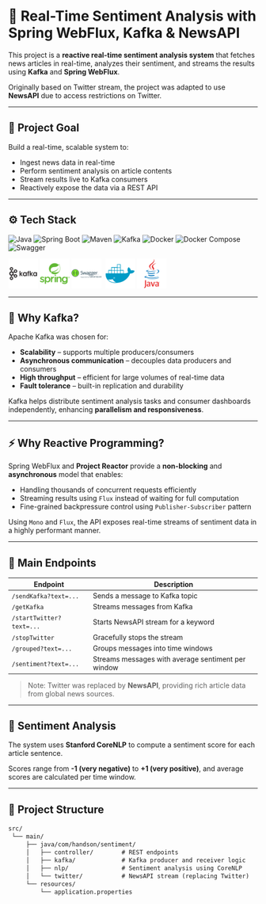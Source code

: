 # 🧠 Real-Time Sentiment Analysis with Spring WebFlux, Kafka & NewsAPI

This project is a **reactive real-time sentiment analysis system** that fetches news articles in real-time, analyzes their sentiment, and streams the results using **Kafka** and **Spring WebFlux**.

Originally based on Twitter stream, the project was adapted to use **NewsAPI** due to access restrictions on Twitter.

---

## 🎯 Project Goal

Build a real-time, scalable system to:
- Ingest news data in real-time
- Perform sentiment analysis on article contents
- Stream results live to Kafka consumers
- Reactively expose the data via a REST API

---

## ⚙️ Tech Stack

![Java](https://img.shields.io/badge/Java-17-blue)
![Spring Boot](https://img.shields.io/badge/Spring_Boot-3.5.0-brightgreen)
![Maven](https://img.shields.io/badge/Maven-3.9.9-red)
![Kafka](https://img.shields.io/badge/Kafka-Message_Queue-orange)
![Docker](https://img.shields.io/badge/Docker-Containerized-2496ed)
![Docker Compose](https://img.shields.io/badge/Docker--Compose-Orchestration-blue)
![Swagger](https://img.shields.io/badge/Swagger-Enabled-yellowgreen)

<div>
    <img src="https://github.com/devicons/devicon/blob/master/icons/apachekafka/apachekafka-original-wordmark.svg" title="apachekafka" **alt="apachekafka" width="60" height="60"/>
    <img src="https://github.com/devicons/devicon/blob/master/icons/spring/spring-original-wordmark.svg" title="spring" **alt="spring" width="60" height="60"/>
    <img src="https://github.com/devicons/devicon/blob/master/icons/swagger/swagger-original-wordmark.svg" title="swagger"  alt="swagger" width="60" height="60"/>&nbsp;
    <img src="https://github.com/devicons/devicon/blob/master/icons/docker/docker-plain.svg" title="Docker" **alt="Docker" width="60" height="60"/> 
     <img src="https://github.com/devicons/devicon/blob/master/icons/java/java-original-wordmark.svg" title="Java" **alt="Java" width="60" height="60"/>
</div>   

---

## 🚀 Why Kafka?

Apache Kafka was chosen for:
- **Scalability** – supports multiple producers/consumers
- **Asynchronous communication** – decouples data producers and consumers
- **High throughput** – efficient for large volumes of real-time data
- **Fault tolerance** – built-in replication and durability

Kafka helps distribute sentiment analysis tasks and consumer dashboards independently, enhancing **parallelism and responsiveness**.

---

## ⚡️ Why Reactive Programming?

Spring WebFlux and **Project Reactor** provide a **non-blocking** and **asynchronous** model that enables:
- Handling thousands of concurrent requests efficiently
- Streaming results using `Flux` instead of waiting for full computation
- Fine-grained backpressure control using `Publisher-Subscriber` pattern

Using `Mono` and `Flux`, the API exposes real-time streams of sentiment data in a highly performant manner.

---

## 🧪 Main Endpoints

| Endpoint                     | Description |
|-----------------------------|-------------|
| `/sendKafka?text=...`       | Sends a message to Kafka topic |
| `/getKafka`                 | Streams messages from Kafka |
| `/startTwitter?text=...`    | Starts NewsAPI stream for a keyword |
| `/stopTwitter`              | Gracefully stops the stream |
| `/grouped?text=...`         | Groups messages into time windows |
| `/sentiment?text=...`       | Streams messages with average sentiment per window |

> Note: Twitter was replaced by **NewsAPI**, providing rich article data from global news sources.

---

## 🧠 Sentiment Analysis

The system uses **Stanford CoreNLP** to compute a sentiment score for each article sentence.

Scores range from **-1 (very negative)** to **+1 (very positive)**, and average scores are calculated per time window.

---

## 🧰 Project Structure

```text
src/
 └── main/
     ├── java/com/handson/sentiment/
     │   ├── controller/        # REST endpoints
     │   ├── kafka/             # Kafka producer and receiver logic
     │   ├── nlp/               # Sentiment analysis using CoreNLP
     │   └── twitter/           # NewsAPI stream (replacing Twitter)
     └── resources/
         └── application.properties
